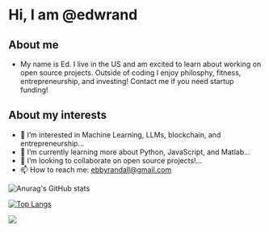 # Hi, I am @edwrand

## About me
- My name is Ed. I live in the US and am excited to learn about working on open source projects. Outside of coding I enjoy philosphy, fitness, entrepreneurship, and investing! Contact me if you need startup funding!

## About my interests
- 👀 I’m interested in Machine Learning, LLMs, blockchain, and entrepreneurship...
- 🌱 I’m currently learning more about Python, JavaScript, and Matlab...
- 💞️ I’m looking to collaborate on open source projects!...
- 📫 How to reach me: ebbyrandall@gmail.com

![Anurag's GitHub stats](https://github-readme-stats.vercel.app/api?username=edwrand&show_icons=true&theme=radical)

[![Top Langs](https://github-readme-stats.vercel.app/api/top-langs/?username=edwrand&theme=radical)](https://github.com/anuraghazra/github-readme-stats)


<!---
edwrand/edwrand is a ✨ special ✨ repository because its `README.md` (this file) appears on your GitHub profile.
You can click the Preview link to take a look at your changes.
--->
![](https://komarev.com/ghpvc/?username=edwrand)
